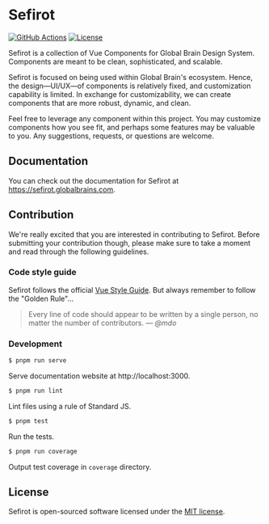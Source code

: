 # Sefirot

[![GitHub Actions](https://github.com/globalbrain/sefirot/workflows/Test/badge.svg)](https://github.com/globalbrain/sefirot/actions)
[![License](https://img.shields.io/npm/l/@globalbrain/sefirot.svg)](https://github.com/globalbrain/sefirot/blob/main/LICENSE.md)

Sefirot is a collection of Vue Components for Global Brain Design System. Components are meant to be clean, sophisticated, and scalable.

Sefirot is focused on being used within Global Brain's ecosystem. Hence, the design—UI/UX—of components is relatively fixed, and customization capability is limited. In exchange for customizability, we can create components that are more robust, dynamic, and clean.

Feel free to leverage any component within this project. You may customize components how you see fit, and perhaps some features may be valuable to you. Any suggestions, requests, or questions are welcome.

## Documentation

You can check out the documentation for Sefirot at https://sefirot.globalbrains.com.

## Contribution

We're really excited that you are interested in contributing to Sefirot. Before submitting your contribution though, please make sure to take a moment and read through the following guidelines.

### Code style guide

Sefirot follows the official [Vue Style Guide](https://v3.vuejs.org/style-guide/). But always remember to follow the "Golden Rule"&hellip;

> Every line of code should appear to be written by a single person, no matter the number of contributors.
> &mdash; <cite>@mdo</cite>

### Development

```bash
$ pnpm run serve
```

Serve documentation website at http://localhost:3000.

```bash
$ pnpm run lint
```

Lint files using a rule of Standard JS.

```bash
$ pnpm test
```

Run the tests.

```bash
$ pnpm run coverage
```

Output test coverage in `coverage` directory.

## License

Sefirot is open-sourced software licensed under the [MIT license](LICENSE.md).
